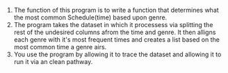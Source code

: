 1. The function of this program is to write a function that determines what the most common Schedule(time) based upon genre.
2. The program takes the dataset in which it processess via splitting the rest of the undesired columns afrom the time and genre. It then alligns each genre with it's most frequent times and creates a list based on the most common time a genre airs.
3. You use the program by allowing it to trace the dataset and allowing it to run it via an clean pathway.
